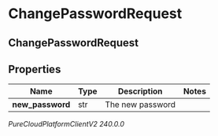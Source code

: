# ChangePasswordRequest

## ChangePasswordRequest

## Properties

|Name | Type | Description | Notes|
|------------ | ------------- | ------------- | -------------|
| **new_password** | str | The new password | |



_PureCloudPlatformClientV2 240.0.0_
